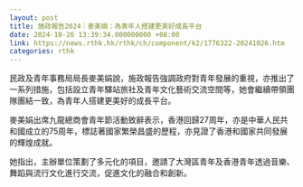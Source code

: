 ```yaml
---
layout: post
title: 施政報告2024｜麥美娟：為青年人搭建更美好成長平台
date: 2024-10-26 13:39:34.000000000 +08:00
link: https://news.rthk.hk/rthk/ch/component/k2/1776322-20241026.htm
categories: rthk
---
```


民政及青年事務局局長麥美娟說，施政報告強調政府對青年發展的重視，亦推出了一系列措施，包括設立青年驛站旅社及青年文化藝術交流空間等，她會繼續帶領團隊團結一致，為青年人搭建更美好的成長平台。

麥美娟出席九龍總商會青年節活動致辭表示，香港回歸27周年，亦是中華人民共和國成立的75周年，標誌著國家繁榮昌盛的歷程，亦見證了香港和國家共同發展的輝煌成就。

她指出，主辦單位策劃了多元化的項目，邀請了大灣區青年及香港青年透過音樂、舞蹈與流行文化進行交流，促進文化的融合和創新。
